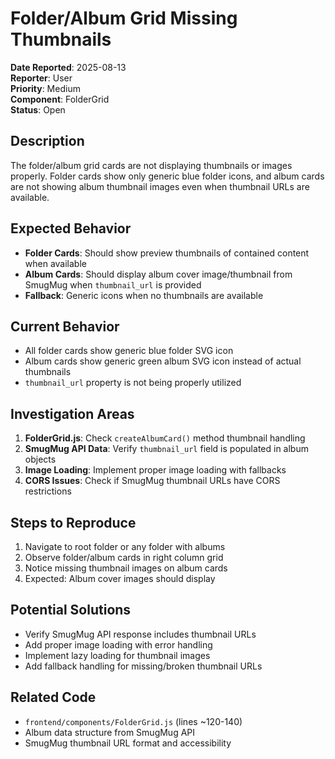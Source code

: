 # Folder/Album Grid Missing Thumbnails

**Date Reported**: 2025-08-13  
**Reporter**: User  
**Priority**: Medium  
**Component**: FolderGrid  
**Status**: Open  

## Description
The folder/album grid cards are not displaying thumbnails or images properly. Folder cards show only generic blue folder icons, and album cards are not showing album thumbnail images even when thumbnail URLs are available.

## Expected Behavior
- **Folder Cards**: Should show preview thumbnails of contained content when available
- **Album Cards**: Should display album cover image/thumbnail from SmugMug when `thumbnail_url` is provided
- **Fallback**: Generic icons when no thumbnails are available

## Current Behavior
- All folder cards show generic blue folder SVG icon
- Album cards show generic green album SVG icon instead of actual thumbnails
- `thumbnail_url` property is not being properly utilized

## Investigation Areas
1. **FolderGrid.js**: Check `createAlbumCard()` method thumbnail handling
2. **SmugMug API Data**: Verify `thumbnail_url` field is populated in album objects
3. **Image Loading**: Implement proper image loading with fallbacks
4. **CORS Issues**: Check if SmugMug thumbnail URLs have CORS restrictions

## Steps to Reproduce
1. Navigate to root folder or any folder with albums
2. Observe folder/album cards in right column grid
3. Notice missing thumbnail images on album cards
4. Expected: Album cover images should display

## Potential Solutions
- Verify SmugMug API response includes thumbnail URLs
- Add proper image loading with error handling
- Implement lazy loading for thumbnail images
- Add fallback handling for missing/broken thumbnail URLs

## Related Code
- `frontend/components/FolderGrid.js` (lines ~120-140)
- Album data structure from SmugMug API
- SmugMug thumbnail URL format and accessibility
